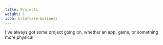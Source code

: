 ```yaml
---
title: Projects
weight: 1
icon: briefcase-business
---
```


I've always got some project going on, whether an app, game, or something more physical.
